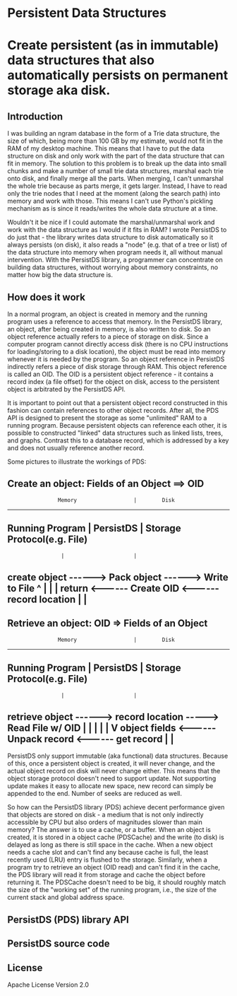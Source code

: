 Persistent Data Structures
==========================

# Create persistent (as in immutable) data structures that also automatically persists on permanent storage aka disk.

## Introduction

I was building an ngram database in the form of a Trie data structure,
the size of which, being more than 100 GB by my estimate, would not
fit in the RAM of my desktop machine. This means that I have to put
the data structure on disk and only work with the part of the data
structure that can fit in memory. The solution to this problem is to
break up the data into small chunks and make a number of small trie
data structures, marshal each trie onto disk, and finally merge all the
parts. When merging, I can't unmarshal the whole trie because as parts
merge, it gets larger. Instead, I have to read only the trie nodes
that I need at the moment (along the search path) into memory and work
with those. This means I can't use Python's pickling mechanism as is
since it reads/writes the whole data structure at a time.

Wouldn't it be nice if I could automate the marshal/unmarshal work and
work with the data structure as I would if it fits in RAM? I wrote
PersistDS to do just that - the library writes data structure to disk
automatically so it always persists (on disk), it also reads a "node"
(e.g. that of a tree or list) of the data structure into memory when
program needs it, all without manual intervention. With the PersistDS
library, a programmer can concentrate on building data structures,
without worrying about memory constraints, no matter how big the data
structure is.

## How does it work

In a normal program, an object is created in memory and the running
program uses a reference to access that memory. In the PersistDS
library, an object, after being created in memory, is also written to
disk. So an object reference actually refers to a piece of storage on
disk. Since a computer program cannot directly access disk (there is
no CPU instructions for loading/storing to a disk location), the
object must be read into memory whenever it is needed by the
program. So an object reference in PersistDS indirectly refers a piece
of disk storage through RAM. This object reference is called an
OID. The OID is a persistent object reference - it contains a record
index (a file offset) for the object on disk, access to the persistent
object is arbitrated by the PersistDS API.

It is important to point out that a persistent object record
constructed in this fashion can contain references to other object
records. After all, the PDS API is designed to present the storage as
some "unlimited" RAM to a running program. Because persistent objects
can reference each other, it is possible to constructed "linked" data
structures such as linked lists, trees, and graphs. Contrast this to a
database record, which is addressed by a key and does not usually
reference another record.

Some pictures to illustrate the workings of PDS:

Create an object:  Fields of an Object ==> OID
--------------------------------------------------------------------------
                    Memory                  |        Disk
--------------------------------------------------------------------------
Running Program      |      PersistDS       |  Storage Protocol(e.g. File)
--------------------------------------------------------------------------
                     |                      |
create object     ------> Pack object    ------>     Write to File
     ^               |                      |              |
   return         <------ Create OID     <------   record location
                     |                      |
--------------------------------------------------------------------------

Retrieve an object:  OID => Fields of an Object
--------------------------------------------------------------------------
                    Memory                  |        Disk
--------------------------------------------------------------------------
Running Program      |      PersistDS       |  Storage Protocol(e.g. File)
--------------------------------------------------------------------------
                     |                      |
retrieve object   ------> record location ----->   Read File
  w/ OID             |                      |          |
                     |                      |          V
 object fields    <------ Unpack record  <------    get record
                     |                      |
--------------------------------------------------------------------------

PersistDS only support immutable (aka functional) data
structures. Because of this, once a persistent object is created, it
will never change, and the actual object record on disk will never
change either. This means that the object storage protocol doesn't
need to support update. Not supporting update makes it easy to
allocate new space, new record can simply be appended to the
end. Number of seeks are reduced as well.

So how can the PersistDS library (PDS) achieve decent performance
given that objects are stored on disk - a medium that is not only
indirectly accessible by CPU but also orders of magnitudes slower than
main memory? The answer is to use a cache, or a buffer. When an object
is created, it is stored in a object cache (PDSCache) and the write
(to disk) is delayed as long as there is still space in the
cache. When a new object needs a cache slot and can't find any because
cache is full, the least recently used (LRU) entry is flushed to the
storage. Similarly, when a program try to retrieve an object (OID
read) and can't find it in the cache, the PDS library will read it
from storage and cache the object before returning it. The PDSCache
doesn't need to be big, it should roughly match the size of the
"working set" of the running program, i.e., the size of the current
stack and global address space.

## PersistDS (PDS) library API

## PersistDS source code
 
## License
Apache License Version 2.0
